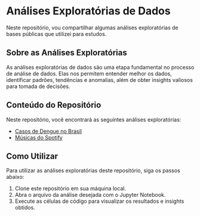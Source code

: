 # Análises Exploratórias de Dados

Neste repositório, vou compartilhar algumas análises exploratórias de bases públicas que utilizei para estudos.

## Sobre as Análises Exploratórias

As análises exploratórias de dados são uma etapa fundamental no processo de análise de dados. Elas nos permitem entender melhor os dados, identificar padrões, tendências e anomalias, além de obter insights valiosos para tomada de decisões.

## Conteúdo do Repositório

Neste repositório, você encontrará as seguintes análises exploratórias:

- [Casos de Dengue no Brasil](https://github.com/luiz-prado/analises_exploratorias/tree/main/casos_dengue_brasil)
- [Músicas do Spotify](https://github.com/luiz-prado/analises_exploratorias/tree/main/musicas_spotify)

## Como Utilizar

Para utilizar as análises exploratórias deste repositório, siga os passos abaixo:

1. Clone este repositório em sua máquina local.
2. Abra o arquivo da análise desejada com o Jupyter Notebook.
3. Execute as células de código para visualizar os resultados e insights obtidos.
